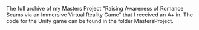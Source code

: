The full archive of my Masters Project "Raising Awareness of Romance Scams via an Immersive Virtual Reality Game" that I received an A+ in. 
The code for the Unity game can be found in the folder MastersProject.
